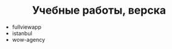 <!DOCTYPE html>
<html lang="en">
<body>
  <h1 style="text-align: center;">Учебные работы, верска</h1>
  <ul>    
      <li>fullviewapp</li>
      <li>istanbul</li>
      <li>wow-agency</li>    
  </ul>
</body>
</html>